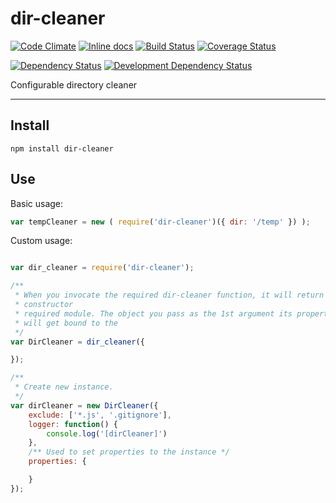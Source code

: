 # dir-cleaner

[![Code Climate](https://codeclimate.com/github/opensoars/dir-cleaner/badges/gpa.svg)](https://codeclimate.com/github/opensoars/dir-cleaner)
[![Inline docs](https://inch-ci.org/github/opensoars/dir-cleaner.svg?branch=master)](http://inch-ci.org/github/opensoars/dir-cleaner)
[![Build Status](http://img.shields.io/travis/opensoars/dir-cleaner.svg?style=flat)](https://travis-ci.org/opensoars/dir-cleaner)
[![Coverage Status](http://img.shields.io/coveralls/opensoars/dir-cleaner.svg?style=flat)](https://coveralls.io/r/opensoars/dir-cleaner)

[![Dependency Status](https://david-dm.org/opensoars/dir-cleaner.svg?style=flat)](https://david-dm.org/opensoars/dir-cleaner)
[![Development Dependency Status](https://david-dm.org/opensoars/dir-cleaner/dev-status.svg?style=flat)](https://david-dm.org/opensoars/dir-cleaner#info=devDependencies&view=table)

Configurable directory cleaner

---


## Install

`npm install dir-cleaner`

## Use

Basic usage:
```js
var tempCleaner = new ( require('dir-cleaner')({ dir: '/temp' }) );
```

Custom usage:
```js

var dir_cleaner = require('dir-cleaner');

/**
 * When you invocate the required dir-cleaner function, it will return a
 * constructor 
 * required module. The object you pass as the 1st argument its properties
 * will get bound to the 
 */
var DirCleaner = dir_cleaner({

});

/**
 * Create new instance.
 */
var dirCleaner = new DirCleaner({
    exclude: ['*.js', '.gitignore'],
    logger: function() {
        console.log('[dirCleaner]')
    },
    /** Used to set properties to the instance */
    properties: {

    }
});
```

